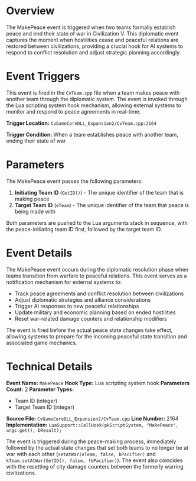 # Overview

The MakePeace event is triggered when two teams formally establish peace and end their state of war in Civilization V. This diplomatic event captures the moment when hostilities cease and peaceful relations are restored between civilizations, providing a crucial hook for AI systems to respond to conflict resolution and adjust strategic planning accordingly.

# Event Triggers

This event is fired in the `CvTeam.cpp` file when a team makes peace with another team through the diplomatic system. The event is invoked through the Lua scripting system hook mechanism, allowing external systems to monitor and respond to peace agreements in real-time.

**Trigger Location:** `CvGameCoreDLL_Expansion2/CvTeam.cpp:2164`

**Trigger Condition:** When a team establishes peace with another team, ending their state of war

# Parameters

The MakePeace event passes the following parameters:

1. **Initiating Team ID** (`GetID()`) - The unique identifier of the team that is making peace
2. **Target Team ID** (`eTeam`) - The unique identifier of the team that peace is being made with

Both parameters are pushed to the Lua arguments stack in sequence, with the peace-initiating team ID first, followed by the target team ID.

# Event Details

The MakePeace event occurs during the diplomatic resolution phase when teams transition from warfare to peaceful relations. This event serves as a notification mechanism for external systems to:

- Track peace agreements and conflict resolution between civilizations
- Adjust diplomatic strategies and alliance considerations
- Trigger AI responses to new peaceful relationships
- Update military and economic planning based on ended hostilities
- Reset war-related damage counters and relationship modifiers

The event is fired before the actual peace state changes take effect, allowing systems to prepare for the incoming peaceful state transition and associated game mechanics.

# Technical Details

**Event Name:** `MakePeace`
**Hook Type:** Lua scripting system hook
**Parameters Count:** 2
**Parameter Types:**
- Team ID (integer)
- Target Team ID (integer)

**Source File:** `CvGameCoreDLL_Expansion2/CvTeam.cpp`
**Line Number:** 2164
**Implementation:** `LuaSupport::CallHook(pkScriptSystem, "MakePeace", args.get(), bResult);`

The event is triggered during the peace-making process, immediately followed by the actual state changes that set both teams to no longer be at war with each other (`setAtWar(eTeam, false, bPacifier)` and `kTeam.setAtWar(GetID(), false, !bPacifier)`). The event also coincides with the resetting of city damage counters between the formerly warring civilizations.